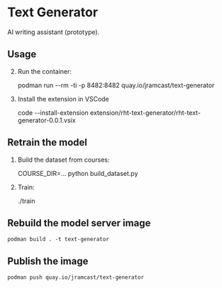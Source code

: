 # Text Generator

AI writing assistant (prototype).

## Usage

2. Run the container:

    podman run --rm -ti -p 8482:8482 quay.io/jramcast/text-generator

3. Install the extension in VSCode

    code --install-extension extension/rht-text-generator/rht-text-generator-0.0.1.vsix

## Retrain the model

1. Build the dataset from courses:

    COURSE_DIR=... python build_dataset.py

2. Train:

    ./train

## Rebuild the model server image

    podman build . -t text-generator

## Publish the image

    podman push quay.io/jramcast/text-generator
